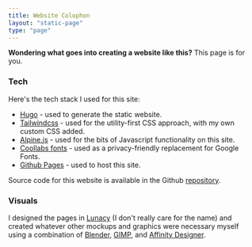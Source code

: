 ```yaml
---
title: Website Colophon
layout: "static-page"
type: "page"
---
```


**Wondering what goes into creating a website like this?** This page is for you.

### Tech

Here's the tech stack I used for this site:

- [Hugo](https://gohugo.io) - used to generate the static website.
- [Tailwindcss](https://tailwindcss.com/) - used for the utility-first CSS approach, with my own custom CSS added.
- [Alpine.js](https://alpinejs.dev/) - used for the bits of Javascript functionality on this site.
- [Coollabs fonts](https://fonts.coollabs.io/) - used as a privacy-friendly replacement for Google Fonts.
- [Github Pages](https://pages.github.com/) - used to host this site.

Source code for this website is available in the Github [repository](https://github.com/Correct-Syntax/correct-syntax.github.io).

### Visuals

I designed the pages in [Lunacy](https://icons8.com/lunacy) (I don't really care for the name) and created whatever other mockups and graphics were necessary myself using a combination of [Blender](https://blender.org), [GIMP](https://gimp.org), and [Affinity Designer](https://affinity.serif.com/en-us/designer/).